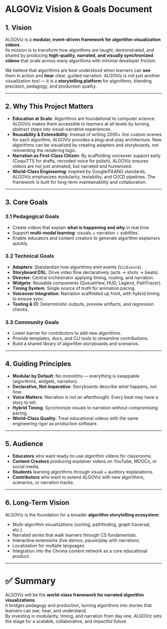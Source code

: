 # ALGOViz Vision & Goals Document

## 1. Vision
ALGOViz is a **modular, event-driven framework for algorithm visualization videos**.  
Its mission is to transform how algorithms are taught, demonstrated, and shared by producing **high-quality, narrated, and visually synchronized videos** that scale across many algorithms with minimal developer friction.

We believe that algorithms are best understood when learners can **see** them in action and **hear** clear, guided narration. ALGOViz is not just another visualization tool — it is a **storytelling platform** for algorithms, blending precision, pedagogy, and production quality.

---

## 2. Why This Project Matters
- **Education at Scale**: Algorithms are foundational to computer science. ALGOViz makes them accessible to learners at all levels by turning abstract steps into visual-narrative experiences.  
- **Reusability & Extensibility**: Instead of writing 2000+ line custom scenes for each algorithm, ALGOViz provides a plug-and-play architecture. New algorithms can be visualized by creating adapters and storyboards, not reinventing the rendering logic.  
- **Narration as First-Class Citizen**: By scaffolding voiceover support early (CoquiTTS for drafts, recorded voice for polish), ALGOViz ensures videos are not just animated, but narrated and humanized.  
- **World-Class Engineering**: Inspired by Google/FAANG standards, ALGOViz emphasizes modularity, testability, and CI/CD pipelines. The framework is built for long-term maintainability and collaboration.  

---

## 3. Core Goals

### 3.1 Pedagogical Goals
- Create videos that explain **what is happening and why** in real time.  
- Support **multi-modal learning**: visuals + narration + subtitles.  
- Enable educators and content creators to generate algorithm explainers quickly.

### 3.2 Technical Goals
- **Adapters**: Standardize how algorithms emit events (`VizEvent`s).  
- **Storyboard DSL**: Drive video flow declaratively (acts → shots → beats).  
- **Director**: Central orchestrator applying timing, routing, and narration.  
- **Widgets**: Reusable components (QueueView, HUD, Legend, PathTracer).  
- **Timing System**: Single source of truth for animation pacing.  
- **Voiceover Integration**: Narration scaffolded up front, with hybrid timing to ensure sync.  
- **Testing & CI**: Deterministic outputs, preview artifacts, and regression checks.

### 3.3 Community Goals
- Lower barrier for contributors to add new algorithms.  
- Provide templates, docs, and CLI tools to streamline contributions.  
- Build a shared library of algorithm storyboards and scenarios.  

---

## 4. Guiding Principles
- **Modular by Default**: No monoliths — everything is swappable (algorithms, widgets, narration).  
- **Declarative, Not Imperative**: Storyboards describe *what* happens, not *how*.  
- **Voice Matters**: Narration is not an afterthought. Every beat may have a story to tell.  
- **Hybrid Timing**: Synchronize visuals to narration without compromising pacing.  
- **World-Class Quality**: Treat educational videos with the same engineering rigor as production software.  

---

## 5. Audience
- **Educators** who want ready-to-use algorithm videos for classrooms.  
- **Content Creators** producing explainer videos on YouTube, MOOCs, or social media.  
- **Students** learning algorithms through visual + auditory explanations.  
- **Contributors** who want to extend ALGOViz with new algorithms, scenarios, or narration tracks.

---

## 6. Long-Term Vision
ALGOViz is the foundation for a broader **algorithm storytelling ecosystem**:  
- Multi-algorithm visualizations (sorting, pathfinding, graph traversal, etc.).  
- Narrated series that walk learners through CS fundamentals.  
- Interactive extensions (live demos, pause/play with narration).  
- Localization for multiple languages.  
- Integration into the Chrona content network as a core educational product.

---

# ✅ Summary
ALGOViz will be the **world-class framework for narrated algorithm visualizations**.  
It bridges pedagogy and production, turning algorithms into stories that learners can see, hear, and understand.  
By investing in modularity, timing, and narration from day one, ALGOViz sets the stage for a scalable, collaborative, and impactful future.
